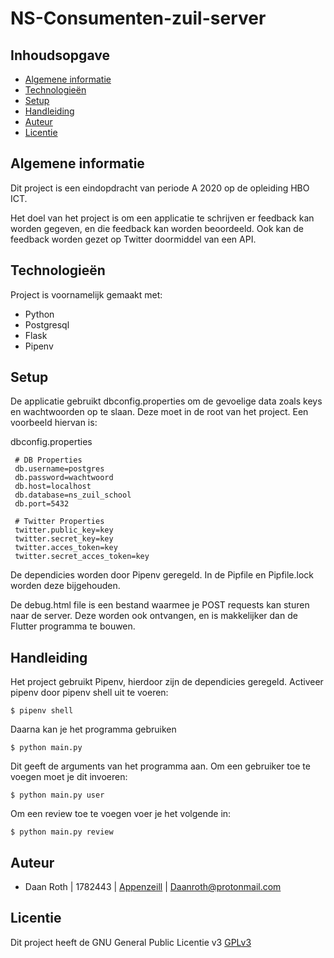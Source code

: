 # NS-Consumenten-zuil-server

## Inhoudsopgave 
* [Algemene informatie](#algemene-informatie)
* [Technologieën](#technologieën)
* [Setup](#setup)
* [Handleiding](#handleiding)
* [Auteur](#auteur)
* [Licentie](#licentie)

## Algemene informatie
Dit project is een eindopdracht van periode A 2020 op de opleiding HBO ICT.

Het doel van het project is om een applicatie te schrijven er feedback kan worden gegeven, en die feedback kan worden beoordeeld.
Ook kan de feedback worden gezet op Twitter doormiddel van een API.
	
## Technologieën
Project is voornamelijk gemaakt met:
* Python
* Postgresql
* Flask
* Pipenv
  
## Setup
De applicatie gebruikt dbconfig.properties om de gevoelige data zoals keys en wachtwoorden op te slaan.
Deze moet in de root van het project.
Een voorbeeld hiervan is:

dbconfig.properties
```
 # DB Properties
 db.username=postgres
 db.password=wachtwoord
 db.host=localhost
 db.database=ns_zuil_school
 db.port=5432
 
 # Twitter Properties
 twitter.public_key=key
 twitter.secret_key=key
 twitter.acces_token=key
 twitter.secret_acces_token=key
```

De dependicies worden door Pipenv geregeld.
In de Pipfile en Pipfile.lock worden deze bijgehouden.

De debug.html file is een bestand waarmee je POST requests kan sturen naar de server. Deze worden ook ontvangen, en is makkelijker dan de Flutter programma te bouwen.

## Handleiding
Het project gebruikt Pipenv, hierdoor zijn de dependicies geregeld.
Activeer pipenv door pipenv shell uit te voeren:
```
$ pipenv shell
```

Daarna kan je het programma gebruiken
```
$ python main.py
```

Dit geeft de arguments van het programma aan.
Om een gebruiker toe te voegen moet je dit invoeren:
```
$ python main.py user
```

Om een review toe te voegen voer je het volgende in:
```
$ python main.py review
```

## Auteur 
* Daan Roth | 1782443 | [Appenzeill](https://github.com/Appenzeill) | Daanroth@protonmail.com

## Licentie

Dit project heeft de GNU General Public Licentie v3 [GPLv3](https://www.gnu.org/licenses/gpl-3.0.en.html)
